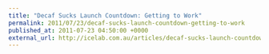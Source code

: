 ```yaml
---
title: "Decaf Sucks Launch Countdown: Getting to Work"
permalink: 2011/07/23/decaf-sucks-launch-countdown-getting-to-work
published_at: 2011-07-23 04:50:00 +0000
external_url: http://icelab.com.au/articles/decaf-sucks-launch-countdown-getting-to-work/
---
```

